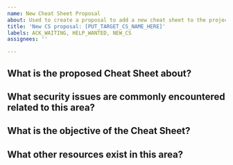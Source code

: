```yaml
---
name: New Cheat Sheet Proposal
about: Used to create a proposal to add a new cheat sheet to the project.
title: 'New CS proposal: [PUT_TARGET_CS_NAME_HERE]'
labels: ACK_WAITING, HELP_WANTED, NEW_CS
assignees: ''

---
```


<!--- Please complete the sections below -->

## What is the proposed Cheat Sheet about?
<!--- A short summary of what the Cheat Sheet will be about -->

## What security issues are commonly encountered related to this area?
<!--- Common issues or vulnerabilities that would be addressed -->

## What is the objective of the Cheat Sheet?
<!--- What the Cheat Sheet will provide to the reader and wider community -->

## What other resources exist in this area?
<!--- Are there any other OWASP projects that cover this area? -->
<!--- Would this content be better suited to the testing guide projects? -->
<!--- What other third party guidelines or resources currently exist? -->

<!-- Thank you again for your contribution -->
